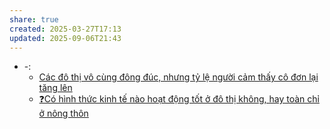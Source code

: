 ```yaml
---
share: true
created: 2025-03-27T17:13
updated: 2025-09-06T21:43
---
```

- \-: 
    - [Các đô thị vô cùng đông đúc, nhưng tỷ lệ người cảm thấy cô đơn lại tăng lên](../Ph%C3%A1t%20tri%E1%BB%83n%20b%E1%BB%81n%20v%E1%BB%AFng.%20C%C3%A1c%20n%E1%BB%81n%20kinh%20t%E1%BA%BF%20thay%20th%E1%BA%BF/Th%E1%BB%B1c%20tr%E1%BA%A1ng/C%C3%A1c%20%C4%91%C3%B4%20th%E1%BB%8B%20v%C3%B4%20c%C3%B9ng%20%C4%91%C3%B4ng%20%C4%91%C3%BAc,%20nh%C6%B0ng%20t%E1%BB%B7%20l%E1%BB%87%20ng%C6%B0%E1%BB%9Di%20c%E1%BA%A3m%20th%E1%BA%A5y%20c%C3%B4%20%C4%91%C6%A1n%20l%E1%BA%A1i%20t%C4%83ng%20l%C3%AAn.md)
    - [❓Có hình thức kinh tế nào hoạt động tốt ở đô thị không, hay toàn chỉ ở nông thôn](../Ph%C3%A1t%20tri%E1%BB%83n%20b%E1%BB%81n%20v%E1%BB%AFng.%20C%C3%A1c%20n%E1%BB%81n%20kinh%20t%E1%BA%BF%20thay%20th%E1%BA%BF/%E2%9D%93C%C3%B3%20h%C3%ACnh%20th%E1%BB%A9c%20kinh%20t%E1%BA%BF%20n%C3%A0o%20ho%E1%BA%A1t%20%C4%91%E1%BB%99ng%20t%E1%BB%91t%20%E1%BB%9F%20%C4%91%C3%B4%20th%E1%BB%8B%20kh%C3%B4ng,%20hay%20to%C3%A0n%20ch%E1%BB%89%20%E1%BB%9F%20n%C3%B4ng%20th%C3%B4n.md)


